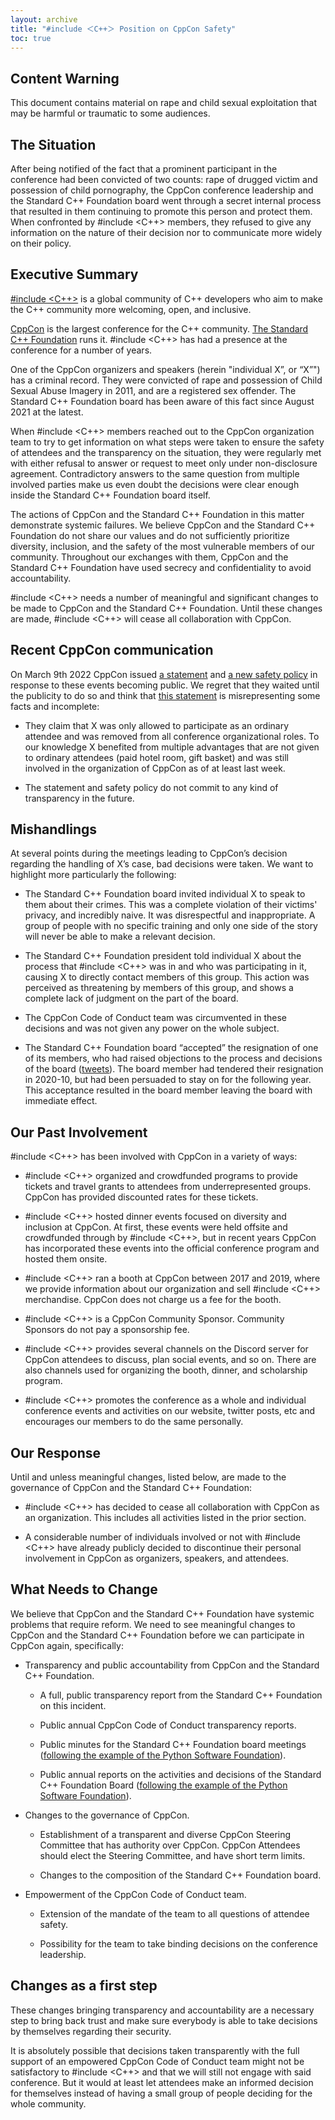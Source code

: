 ```yaml
---
layout: archive
title: "#include ＜C++＞ Position on CppCon Safety"
toc: true
---
```


## Content Warning

This document contains material on rape and child sexual exploitation that may be harmful or traumatic to some
audiences.

## The Situation

After being notified of the fact that a prominent participant in the conference had been convicted of two counts: rape of drugged victim and possession of child pornography, the CppCon conference leadership and the Standard C++ Foundation board went through a secret internal process that resulted in them continuing to promote this person and protect them. When confronted by #include <C++> members, they refused to give any information on the nature of their decision nor to communicate more widely on their policy.


## Executive Summary

[#include <C++>](https://includecpp.org/) is a global community of C++ developers who aim to make the C++ community more
welcoming, open, and inclusive.

[CppCon](https://cppcon.org) is the largest conference for the C++
community. [The Standard C++ Foundation](https://isocpp.org) runs it. #include <C++> has had a presence at the
conference for a number of years.

One of the CppCon organizers and speakers (herein "individual X”, or “X”") has a criminal record. They were convicted of
rape and possession of Child Sexual Abuse Imagery in 2011, and are a registered sex offender. The Standard C++ Foundation board has been aware of this fact since August 2021 at the latest.

When #include <C++> members reached out to the CppCon organization team to try to get information on what steps were taken to ensure the safety of attendees and the transparency on the situation, they were regularly met with either refusal to answer or request to meet only under non-disclosure agreement. Contradictory answers to the same question from multiple involved parties make us even doubt the decisions were clear enough inside the Standard C++ Foundation board itself.

The actions of CppCon and the Standard C++ Foundation in this matter demonstrate systemic failures. We believe CppCon and the Standard C++ Foundation do not share our values and do not sufficiently prioritize diversity, inclusion, and the safety of the most
vulnerable members of our community. Throughout our exchanges with them, CppCon and the Standard C++ Foundation have used secrecy and
confidentiality to avoid accountability.

\#include <C++> needs a number of meaningful and significant changes to be made to CppCon and the Standard C++ Foundation. Until these changes are made, #include <C++> will cease all collaboration with CppCon.


## Recent CppCon communication

On March 9th 2022 CppCon issued [a statement](https://cppcon.org/announcing-cppcon-safety-policy/) and [a new safety policy](https://cppcon.org/safetypolicy/) in response to these events becoming public. We regret that they waited until the publicity to do so and think that [this statement](https://cppcon.org/announcing-cppcon-safety-policy/) is misrepresenting some facts and incomplete:

* They claim that X was only allowed to participate as an ordinary attendee and was removed from all conference organizational roles. To our knowledge X benefited from multiple advantages that are not given to ordinary attendees (paid hotel room, gift basket) and was still involved in the organization of CppCon as of at least last week.

* The statement and safety policy do not commit to any kind of transparency in the future.


## Mishandlings

At several points during the meetings leading to CppCon’s decision regarding the handling of X’s case, bad decisions were taken. We want to highlight more particularly the following:

* The Standard C++ Foundation board invited individual X to speak to them about their crimes. This was a complete violation of
  their victims' privacy, and incredibly naive. It was disrespectful and inappropriate. A group of people with no specific training and only one side of the story will never be able to make a relevant decision.

* The Standard C++ Foundation president told individual X about the process that #include <C++> was in and who was participating
  in it, causing X to directly contact members of this group. This action was perceived as threatening by members of
  this group, and shows a complete lack of judgment on the part of the board.

* The CppCon Code of Conduct team was circumvented in these decisions and was not given any power on the whole subject.

* The Standard C++ Foundation board “accepted” the resignation of one of its members, who had raised objections to the process and decisions of the board ([tweets](https://twitter.com/chandlerc1024/status/1502521340787527680?s=20&t=lptLBqm_3XnOrtxietEHjQ)). The board member had tendered their resignation in 2020-10, but had been persuaded to stay on for the following year. This acceptance resulted in the board member leaving the board with immediate effect.

## Our Past Involvement

\#include <C++> has been involved with CppCon in a variety of ways:

* \#include <C++> organized and crowdfunded programs to provide tickets and travel grants to attendees from underrepresented groups. CppCon has provided discounted rates for these tickets.

* \#include <C++> hosted dinner events focused on diversity and inclusion at CppCon. At first, these events were held offsite and crowdfunded through by #include <C++>, but in recent years CppCon has incorporated these events into the official conference program and hosted them onsite.

* \#include <C++> ran a booth at CppCon between 2017 and 2019, where we provide information about our organization and sell #include <C++> merchandise. CppCon does not charge us a fee for the booth.

* \#include <C++> is a CppCon Community Sponsor. Community Sponsors do not pay a sponsorship fee.

* \#include <C++> provides several channels on the Discord server for CppCon attendees to discuss, plan social events, and so on. There are also channels used for organizing the booth, dinner, and scholarship program.

* \#include <C++> promotes the conference as a whole and individual conference events and activities on our website, twitter posts, etc and encourages our members to do the same personally.

## Our Response

Until and unless meaningful changes, listed below, are made to the governance of CppCon and the Standard C++ Foundation:

* \#include <C++> has decided to cease all collaboration with CppCon as an organization. This includes all activities listed in the prior section.

* A considerable number of individuals involved or not with #include <C++> have already publicly decided to discontinue their personal involvement in CppCon as organizers, speakers, and attendees.

## What Needs to Change

We believe that CppCon and the Standard C++ Foundation have systemic problems that require reform. We need to see meaningful changes to CppCon and the Standard C++ Foundation before we can participate in CppCon again, specifically:

* Transparency and public accountability from CppCon and the Standard C++ Foundation.

  * A full, public transparency report from the Standard C++ Foundation on this incident.

  * Public annual CppCon Code of Conduct transparency reports.

  * Public minutes for the Standard C++ Foundation board meetings ([following the example of the Python Software Foundation](https://www.python.org/psf/records/board/minutes/)).

  * Public annual reports on the activities and decisions of the Standard C++ Foundation Board ([following the example of the Python Software Foundation](https://www.python.org/psf/annual-report/2021/)).

* Changes to the governance of CppCon.

  * Establishment of a transparent and diverse CppCon Steering Committee that has authority over CppCon. CppCon Attendees should elect the Steering Committee, and have short term limits.

  * Changes to the composition of the Standard C++ Foundation board.

* Empowerment of the CppCon Code of Conduct team.

  * Extension of the mandate of the team to all questions of attendee safety.

  * Possibility for the team to take binding decisions on the conference leadership.


## Changes as a first step

These changes bringing transparency and accountability are a necessary step to bring back trust and make sure everybody is able to take decisions by themselves regarding their security.

It is absolutely possible that decisions taken transparently with the full support of an empowered CppCon Code of Conduct team might not be satisfactory to #include <C++> and that we will still not engage with said conference. But it would at least let attendees make an informed decision for themselves instead of having a small group of people deciding for the whole community.
